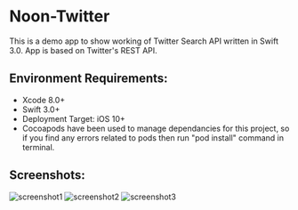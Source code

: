 # Noon-Twitter

This is a demo app to show working of Twitter Search API written in Swift 3.0. App is based on Twitter's REST API.

## Environment Requirements:

- Xcode 8.0+
- Swift 3.0+
- Deployment Target: iOS 10+
- Cocoapods have been used to manage dependancies for this project, so if you find any errors related to pods then run "pod install" command in terminal.

## Screenshots:

![screenshot1](https://cloud.githubusercontent.com/assets/2684979/20190076/f7d290ec-a7a5-11e6-82c0-74cb161bc389.png) ![screenshot2](https://cloud.githubusercontent.com/assets/2684979/20190073/f7813166-a7a5-11e6-939b-f63ba8178b9f.png) ![screenshot3](https://cloud.githubusercontent.com/assets/2684979/20190075/f7d1effc-a7a5-11e6-9f32-1246bfa59392.png) 


